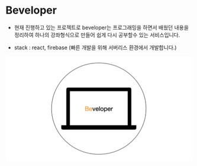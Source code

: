 # Beveloper

- 현재 진행하고 있는 프로젝트로 beveloper는 프로그래밍을 하면서 배웠던 내용을 정리하여 하나의 강좌형식으로 만들어 쉽게 다시 공부할수 있는 서비스입니다.

- stack : react, firebase (빠른 개발을 위해 서버리스 환경에서 개발합니다.)

![Alt text](./src/assets/img/logo.png)
